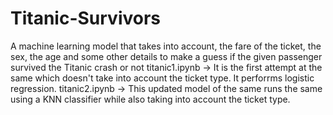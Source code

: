 # Titanic-Survivors
A machine learning model that takes into account, the fare of the ticket, the sex, the age and some other details to make a guess if the given passenger survived the Titanic crash or not
titanic1.ipynb -> It is the first attempt at the same which doesn't take into account the ticket type. It perforrms logistic regression.
titanic2.ipynb -> This updated model of the same runs the same using a KNN classifier while also taking into account the ticket type. 
